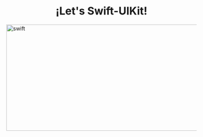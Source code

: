 <h1 align="center">¡Let's Swift-UIKit!</h1>


<a href="https://developer.apple.com/documentation/uikit" target="_blank" rel="noreferrer"> <img src="https://devimages-cdn.apple.com/wwdc-services/articles/images/7543212D-6CBF-496C-A20E-D04E99C3A1DB/2048.jpeg" alt="swift" width="506" height="283"/>



